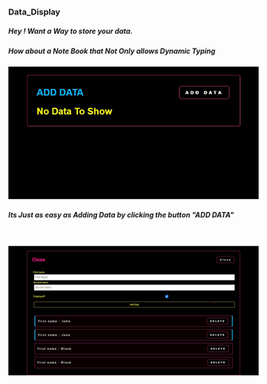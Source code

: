 ### Data_Display
##### Hey ! Want a Way to store your data.
##### How about a Note Book that Not Only allows Dynamic Typing


![Alt text](Assets/Start.jpg)

##### Its Just as easy as Adding Data by clicking the button "ADD DATA"

<br/>

![Alt text](Assets/another.jpg)


<br/>

